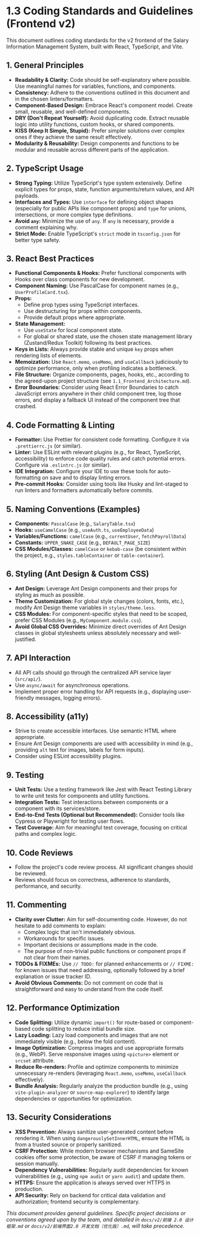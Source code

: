 # 1.3 Coding Standards and Guidelines (Frontend v2)

This document outlines coding standards for the v2 frontend of the Salary Information Management System, built with React, TypeScript, and Vite.

## 1. General Principles

*   **Readability & Clarity:** Code should be self-explanatory where possible. Use meaningful names for variables, functions, and components.
*   **Consistency:** Adhere to the conventions outlined in this document and in the chosen linters/formatters.
*   **Component-Based Design:** Embrace React's component model. Create small, reusable, and well-defined components.
*   **DRY (Don't Repeat Yourself):** Avoid duplicating code. Extract reusable logic into utility functions, custom hooks, or shared components.
*   **KISS (Keep It Simple, Stupid):** Prefer simpler solutions over complex ones if they achieve the same result effectively.
*   **Modularity & Reusability:** Design components and functions to be modular and reusable across different parts of the application.

## 2. TypeScript Usage

*   **Strong Typing:** Utilize TypeScript's type system extensively. Define explicit types for props, state, function arguments/return values, and API payloads.
*   **Interfaces and Types:** Use `interface` for defining object shapes (especially for public APIs like component props) and `type` for unions, intersections, or more complex type definitions.
*   **Avoid `any`:** Minimize the use of `any`. If `any` is necessary, provide a comment explaining why.
*   **Strict Mode:** Enable TypeScript's `strict` mode in `tsconfig.json` for better type safety.

## 3. React Best Practices

*   **Functional Components & Hooks:** Prefer functional components with Hooks over class components for new development.
*   **Component Naming:** Use PascalCase for component names (e.g., `UserProfileCard.tsx`).
*   **Props:**
    *   Define prop types using TypeScript interfaces.
    *   Use destructuring for props within components.
    *   Provide default props where appropriate.
*   **State Management:**
    *   Use `useState` for local component state.
    *   For global or shared state, use the chosen state management library (Zustand/Redux Toolkit) following its best practices.
*   **Keys in Lists:** Always provide stable and unique `key` props when rendering lists of elements.
*   **Memoization:** Use `React.memo`, `useMemo`, and `useCallback` judiciously to optimize performance, only when profiling indicates a bottleneck.
*   **File Structure:** Organize components, pages, hooks, etc., according to the agreed-upon project structure (see `1.1_Frontend_Architecture.md`).
*   **Error Boundaries:** Consider using React Error Boundaries to catch JavaScript errors anywhere in their child component tree, log those errors, and display a fallback UI instead of the component tree that crashed.

## 4. Code Formatting & Linting

*   **Formatter:** Use Prettier for consistent code formatting. Configure it via `.prettierrc.js` (or similar).
*   **Linter:** Use ESLint with relevant plugins (e.g., for React, TypeScript, accessibility) to enforce code quality rules and catch potential errors. Configure via `.eslintrc.js` (or similar).
*   **IDE Integration:** Configure your IDE to use these tools for auto-formatting on save and to display linting errors.
*   **Pre-commit Hooks:** Consider using tools like Husky and lint-staged to run linters and formatters automatically before commits.

## 5. Naming Conventions (Examples)

*   **Components:** `PascalCase` (e.g., `SalaryTable.tsx`)
*   **Hooks:** `useCamelCase` (e.g., `useAuth.ts`, `useEmployeeData`)
*   **Variables/Functions:** `camelCase` (e.g., `currentUser`, `fetchPayrollData`)
*   **Constants:** `UPPER_SNAKE_CASE` (e.g., `DEFAULT_PAGE_SIZE`)
*   **CSS Modules/Classes:** `camelCase` or `kebab-case` (be consistent within the project, e.g., `styles.tableContainer` or `table-container`).

## 6. Styling (Ant Design & Custom CSS)

*   **Ant Design:** Leverage Ant Design components and their props for styling as much as possible.
*   **Theme Customization:** For global style changes (colors, fonts, etc.), modify Ant Design theme variables in `styles/theme.less`.
*   **CSS Modules:** For component-specific styles that need to be scoped, prefer CSS Modules (e.g., `MyComponent.module.css`).
*   **Avoid Global CSS Overrides:** Minimize direct overrides of Ant Design classes in global stylesheets unless absolutely necessary and well-justified.

## 7. API Interaction

*   All API calls should go through the centralized API service layer (`src/api/`).
*   Use `async/await` for asynchronous operations.
*   Implement proper error handling for API requests (e.g., displaying user-friendly messages, logging errors).

## 8. Accessibility (a11y)

*   Strive to create accessible interfaces. Use semantic HTML where appropriate.
*   Ensure Ant Design components are used with accessibility in mind (e.g., providing `alt` text for images, labels for form inputs).
*   Consider using ESLint accessibility plugins.

## 9. Testing

*   **Unit Tests:** Use a testing framework like Jest with React Testing Library to write unit tests for components and utility functions.
*   **Integration Tests:** Test interactions between components or a component with its services/store.
*   **End-to-End Tests (Optional but Recommended):** Consider tools like Cypress or Playwright for testing user flows.
*   **Test Coverage:** Aim for meaningful test coverage, focusing on critical paths and complex logic.

## 10. Code Reviews

*   Follow the project's code review process. All significant changes should be reviewed.
*   Reviews should focus on correctness, adherence to standards, performance, and security.

## 11. Commenting

*   **Clarity over Clutter:** Aim for self-documenting code. However, do not hesitate to add comments to explain:
    *   Complex logic that isn't immediately obvious.
    *   Workarounds for specific issues.
    *   Important decisions or assumptions made in the code.
    *   The purpose of non-trivial public functions or component props if not clear from their names.
*   **TODOs & FIXMEs:** Use `// TODO:` for planned enhancements or `// FIXME:` for known issues that need addressing, optionally followed by a brief explanation or issue tracker ID.
*   **Avoid Obvious Comments:** Do not comment on code that is straightforward and easy to understand from the code itself.

## 12. Performance Optimization
*   **Code Splitting:** Utilize dynamic `import()` for route-based or component-based code splitting to reduce initial bundle size.
*   **Lazy Loading:** Lazy load components and images that are not immediately visible (e.g., below the fold content).
*   **Image Optimization:** Compress images and use appropriate formats (e.g., WebP). Serve responsive images using `<picture>` element or `srcset` attribute.
*   **Reduce Re-renders:** Profile and optimize components to minimize unnecessary re-renders (leveraging `React.memo`, `useMemo`, `useCallback` effectively).
*   **Bundle Analysis:** Regularly analyze the production bundle (e.g., using `vite-plugin-analyzer` or `source-map-explorer`) to identify large dependencies or opportunities for optimization.

## 13. Security Considerations
*   **XSS Prevention:** Always sanitize user-generated content before rendering it. When using `dangerouslySetInnerHTML`, ensure the HTML is from a trusted source or properly sanitized.
*   **CSRF Protection:** While modern browser mechanisms and SameSite cookies offer some protection, be aware of CSRF if managing tokens or session manually.
*   **Dependency Vulnerabilities:** Regularly audit dependencies for known vulnerabilities (e.g., using `npm audit` or `yarn audit`) and update them.
*   **HTTPS:** Ensure the application is always served over HTTPS in production.
*   **API Security:** Rely on backend for critical data validation and authorization; frontend security is complementary.

*This document provides general guidelines. Specific project decisions or conventions agreed upon by the team, and detailed in `docs/v2/前端 2.0 设计框架.md` or `docs/v2/前端界面2.0 开发文档（优化版）.md`, will take precedence.* 